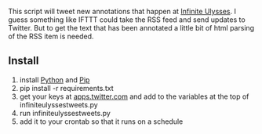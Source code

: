 This script will tweet new annotations that happen at [Infinite
Ulysses](http://www.infiniteulysses.com/). I guess something like IFTTT could
take the RSS feed and send updates to Twitter. But to get the text that has
been annotated a little bit of html parsing of the RSS item is needed.

## Install

1. install [Python](http://python.org) and [Pip](https://pip.pypa.io/en/latest/installing.html)
1. pip install -r requirements.txt
1. get your keys at [apps.twitter.com](https://apps.twitter.com) and add to the
variables at the top of infiniteulyssestweets.py
1. run infiniteulyssestweets.py
1. add it to your crontab so that it runs on a schedule
